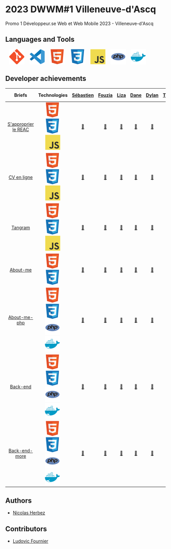 # 2023 DWWM#1 Villeneuve-d'Ascq

Promo 1 Développeur.se Web et Web Mobile 2023 - Villeneuve-d'Ascq

## Languages and Tools

&nbsp;&nbsp;
![img_git](./profile/img/git.svg)
&nbsp;&nbsp;
![img_vscode](./profile/img/vscode.svg)
&nbsp;&nbsp;
![img_html](./profile/img/html.svg)
&nbsp;&nbsp;
![img_css](./profile/img/css.svg)
&nbsp;&nbsp;
![img_javascript](./profile/img/javascript.svg)
&nbsp;&nbsp;
![img_php](./profile/img/php.svg)
&nbsp;&nbsp;
![img_docker](./profile/img/docker.svg)

## Developer achievements

| Briefs | Technologies | <a href="https://github.com/Nhours">Sébastien</a> | <a href="https://github.com/SanaSanss">Fouzia</a> | <a href="https://github.com/CybLiz">Liza</a> | <a href="https://github.com/danebourhan">Dane</a> | <a href="https://github.com/Nalyd59">Dylan</a> | <a href="https://github.com/Theo0259">Théo</a> | <a href="https://github.com/Alexisdelecroix">Alexis</a> | <a href="https://github.com/Archimonde32">Killian</a> | <a href="https://github.com/Maryam597">Maryam</a> | <a href="https://github.com/JeanPierreF">Jean-Pierre</a> | <a href="https://github.com/Nekoma59">Renaud</a> | <a href="https://github.com/Charlie-Chap">Charles</a> |
| :----: | :----: | :----: | :----: | :----: | :----: | :----: | :----: | :----: | :----: | :----: | :----: | :----: | :----: |
| [S'approprier le REAC](https://github.com/2023-DWWM-1-Villeneuve-d-Ascq/reac) | ![img_html](./profile/img/html.svg)&nbsp;![img_css](./profile/img/css.svg)&nbsp;![img_css](./profile/img/javascript.svg) | <a href="https://github.com/2023-DWWM-1-Villeneuve-d-Ascq/reac-as">🔗</a> | <a href="https://github.com/2023-DWWM-1-Villeneuve-d-Ascq/reac-af">🔗</a> | <a href="https://github.com/2023-DWWM-1-Villeneuve-d-Ascq/reac-bl">🔗</a> | <a href="https://github.com/2023-DWWM-1-Villeneuve-d-Ascq/reac-bad">🔗</a> | <a href="https://github.com/2023-DWWM-1-Villeneuve-d-Ascq/reac-cd">🔗</a> | <a href="https://github.com/2023-DWWM-1-Villeneuve-d-Ascq/reac-dwt">🔗</a> | <a href="https://github.com/2023-DWWM-1-Villeneuve-d-Ascq/reac-da">🔗</a> | <a href="https://github.com/2023-DWWM-1-Villeneuve-d-Ascq/reac-dk">🔗</a> | <a href="https://github.com/2023-DWWM-1-Villeneuve-d-Ascq/reac-dm">🔗</a> | <a href="https://github.com/2023-DWWM-1-Villeneuve-d-Ascq/reac-fjp">🔗</a> | <a href="https://github.com/2023-DWWM-1-Villeneuve-d-Ascq/reac-pr">🔗</a> | <a href="https://github.com/2023-DWWM-1-Villeneuve-d-Ascq/reac-sc">🔗</a> |
| [CV en ligne](https://github.com/2023-DWWM-1-Villeneuve-d-Ascq/cv) | ![img_html](./profile/img/html.svg)&nbsp;![img_css](./profile/img/css.svg)&nbsp;![img_css](./profile/img/javascript.svg) | <a href="https://github.com/2023-DWWM-1-Villeneuve-d-Ascq/cv-as">🔗</a> | <a href="https://github.com/2023-DWWM-1-Villeneuve-d-Ascq/cv-af">🔗</a> | <a href="https://github.com/2023-DWWM-1-Villeneuve-d-Ascq/cv-bl">🔗</a> | <a href="https://github.com/2023-DWWM-1-Villeneuve-d-Ascq/cv-bad">🔗</a> | <a href="https://github.com/2023-DWWM-1-Villeneuve-d-Ascq/cv-cd">🔗</a> | <a href="https://github.com/2023-DWWM-1-Villeneuve-d-Ascq/cv-dwt">🔗</a> | <a href="https://github.com/2023-DWWM-1-Villeneuve-d-Ascq/cv-da">🔗</a> | <a href="https://github.com/2023-DWWM-1-Villeneuve-d-Ascq/cv-dk">🔗</a> | <a href="https://github.com/2023-DWWM-1-Villeneuve-d-Ascq/cv-dm">🔗</a> | <a href="https://github.com/2023-DWWM-1-Villeneuve-d-Ascq/cv-fjp">🔗</a> | <a href="https://github.com/2023-DWWM-1-Villeneuve-d-Ascq/cv-pr">🔗</a> | <a href="https://github.com/2023-DWWM-1-Villeneuve-d-Ascq/cv-sc">🔗</a> |
| [Tangram](https://github.com/2023-DWWM-1-Villeneuve-d-Ascq/tangram) | ![img_html](./profile/img/html.svg)&nbsp;![img_css](./profile/img/css.svg)&nbsp;![img_css](./profile/img/javascript.svg) | <a href="https://github.com/2023-DWWM-1-Villeneuve-d-Ascq/tangram-as">🔗</a> | <a href="https://github.com/2023-DWWM-1-Villeneuve-d-Ascq/tangram-af">🔗</a> | <a href="https://github.com/2023-DWWM-1-Villeneuve-d-Ascq/tangram-bl">🔗</a> | <a href="https://github.com/2023-DWWM-1-Villeneuve-d-Ascq/tangram-bad">🔗</a> | <a href="https://github.com/2023-DWWM-1-Villeneuve-d-Ascq/tangram-cd">🔗</a> | <a href="https://github.com/2023-DWWM-1-Villeneuve-d-Ascq/tangram-dwt">🔗</a> | <a href="https://github.com/2023-DWWM-1-Villeneuve-d-Ascq/tangram-da">🔗</a> | <a href="https://github.com/2023-DWWM-1-Villeneuve-d-Ascq/tangram-dk">🔗</a> | <a href="https://github.com/2023-DWWM-1-Villeneuve-d-Ascq/tangram-dm">🔗</a> | <a href="https://github.com/2023-DWWM-1-Villeneuve-d-Ascq/tangram-fjp">🔗</a> | <a href="https://github.com/2023-DWWM-1-Villeneuve-d-Ascq/tangram-pr">🔗</a> | <a href="https://github.com/2023-DWWM-1-Villeneuve-d-Ascq/tangram-sc">🔗</a> |
| [About-me](https://github.com/2023-DWWM-1-Villeneuve-d-Ascq/about-me) | ![img_html](./profile/img/html.svg)&nbsp;![img_css](./profile/img/css.svg)&nbsp; | <a href="https://github.com/2023-DWWM-1-Villeneuve-d-Ascq/about-me-as">🔗</a> | <a href="https://github.com/2023-DWWM-1-Villeneuve-d-Ascq/about-me-af">🔗</a> | <a href="https://github.com/2023-DWWM-1-Villeneuve-d-Ascq/about-me-bl">🔗</a> | <a href="https://github.com/2023-DWWM-1-Villeneuve-d-Ascq/about-me-bad">🔗</a> | <a href="https://github.com/2023-DWWM-1-Villeneuve-d-Ascq/about-me-cd">🔗</a> | <a href="https://github.com/2023-DWWM-1-Villeneuve-d-Ascq/about-me-dwt">🔗</a> | <a href="https://github.com/2023-DWWM-1-Villeneuve-d-Ascq/about-me-da">🔗</a> | <a href="https://github.com/2023-DWWM-1-Villeneuve-d-Ascq/about-me-dk">🔗</a> | <a href="https://github.com/2023-DWWM-1-Villeneuve-d-Ascq/about-me-dm">🔗</a> | <a href="https://github.com/2023-DWWM-1-Villeneuve-d-Ascq/about-me-fjp">🔗</a> | <a href="https://github.com/2023-DWWM-1-Villeneuve-d-Ascq/about-me-pr">🔗</a> | <a href="https://github.com/2023-DWWM-1-Villeneuve-d-Ascq/about-me-sc">🔗</a> |
| [About-me-php](https://github.com/2023-DWWM-1-Villeneuve-d-Ascq/about-me-php) | ![img_html](./profile/img/html.svg)&nbsp;![img_css](./profile/img/css.svg)&nbsp;![img_php](./profile/img/php.svg)&nbsp;![img_docker](./profile/img/docker.svg)&nbsp; | <a href="https://github.com/2023-DWWM-1-Villeneuve-d-Ascq/about-me-php-as">🔗</a> | <a href="https://github.com/2023-DWWM-1-Villeneuve-d-Ascq/about-me-php-af">🔗</a> | <a href="https://github.com/2023-DWWM-1-Villeneuve-d-Ascq/about-me-php-bl">🔗</a> | <a href="https://github.com/2023-DWWM-1-Villeneuve-d-Ascq/about-me-php-bad">🔗</a> | <a href="https://github.com/2023-DWWM-1-Villeneuve-d-Ascq/about-me-php-cd">🔗</a> | <a href="https://github.com/2023-DWWM-1-Villeneuve-d-Ascq/about-me-php-dwt">🔗</a> | <a href="https://github.com/2023-DWWM-1-Villeneuve-d-Ascq/about-me-php-da">🔗</a> | <a href="https://github.com/2023-DWWM-1-Villeneuve-d-Ascq/about-me-php-dk">🔗</a> | <a href="https://github.com/2023-DWWM-1-Villeneuve-d-Ascq/about-me-php-dm">🔗</a> | <a href="https://github.com/2023-DWWM-1-Villeneuve-d-Ascq/about-me-php-fjp">🔗</a> | <a href="https://github.com/2023-DWWM-1-Villeneuve-d-Ascq/about-me-php-pr">🔗</a> | <a href="https://github.com/2023-DWWM-1-Villeneuve-d-Ascq/about-me-php-sc">🔗</a> |
| [Back-end](https://github.com/2023-DWWM-1-Villeneuve-d-Ascq/back-end) | ![img_html](./profile/img/html.svg)&nbsp;![img_css](./profile/img/css.svg)&nbsp;![img_php](./profile/img/php.svg)&nbsp;![img_docker](./profile/img/docker.svg)&nbsp; | <a href="https://github.com/2023-DWWM-1-Villeneuve-d-Ascq/back-end-as">🔗</a> | <a href="https://github.com/2023-DWWM-1-Villeneuve-d-Ascq/back-end-af">🔗</a> | <a href="https://github.com/2023-DWWM-1-Villeneuve-d-Ascq/back-end-bl">🔗</a> | <a href="https://github.com/2023-DWWM-1-Villeneuve-d-Ascq/back-end-bad">🔗</a> | <a href="https://github.com/2023-DWWM-1-Villeneuve-d-Ascq/back-end-cd">🔗</a> | <a href="https://github.com/2023-DWWM-1-Villeneuve-d-Ascq/back-end-dwt">🔗</a> | <a href="https://github.com/2023-DWWM-1-Villeneuve-d-Ascq/back-end-da">🔗</a> | <a href="https://github.com/2023-DWWM-1-Villeneuve-d-Ascq/back-end-dk">🔗</a> | <a href="https://github.com/2023-DWWM-1-Villeneuve-d-Ascq/back-end-dm">🔗</a> | <a href="https://github.com/2023-DWWM-1-Villeneuve-d-Ascq/back-end-fjp">🔗</a> | <a href="https://github.com/2023-DWWM-1-Villeneuve-d-Ascq/back-end-pr">🔗</a> | <a href="https://github.com/2023-DWWM-1-Villeneuve-d-Ascq/back-end-sc">🔗</a> |
| [Back-end-more](https://github.com/2023-DWWM-1-Villeneuve-d-Ascq/back-end-more) | ![img_html](./profile/img/html.svg)&nbsp;![img_css](./profile/img/css.svg)&nbsp;![img_php](./profile/img/php.svg)&nbsp;![img_docker](./profile/img/docker.svg)&nbsp; | <a href="https://github.com/2023-DWWM-1-Villeneuve-d-Ascq/back-end-more-as">🔗</a> | <a href="https://github.com/2023-DWWM-1-Villeneuve-d-Ascq/back-end-more-af">🔗</a> | <a href="https://github.com/2023-DWWM-1-Villeneuve-d-Ascq/back-end-more-bl">🔗</a> | <a href="https://github.com/2023-DWWM-1-Villeneuve-d-Ascq/back-end-more-bad">🔗</a> | <a href="https://github.com/2023-DWWM-1-Villeneuve-d-Ascq/back-end-more-cd">🔗</a> | <a href="https://github.com/2023-DWWM-1-Villeneuve-d-Ascq/back-end-more-dwt">🔗</a> | <a href="https://github.com/2023-DWWM-1-Villeneuve-d-Ascq/back-end-more-da">🔗</a> | <a href="https://github.com/2023-DWWM-1-Villeneuve-d-Ascq/back-end-more-dk">🔗</a> | <a href="https://github.com/2023-DWWM-1-Villeneuve-d-Ascq/back-end-more-dm">🔗</a> | <a href="https://github.com/2023-DWWM-1-Villeneuve-d-Ascq/back-end-more-fjp">🔗</a> | <a href="https://github.com/2023-DWWM-1-Villeneuve-d-Ascq/back-end-more-pr">🔗</a> | <a href="https://github.com/2023-DWWM-1-Villeneuve-d-Ascq/back-end-more-sc">🔗</a> |

## Authors

* [Nicolas Herbez](https://github.com/nicolas-herbez)

## Contributors

* [Ludovic Fournier](https://github.com/ludo62)
